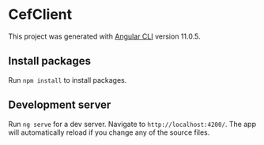 # CefClient

This project was generated with [Angular CLI](https://github.com/angular/angular-cli) version 11.0.5.

## Install packages
Run `npm install` to install packages.

## Development server

Run `ng serve` for a dev server. Navigate to `http://localhost:4200/`. The app will automatically reload if you change any of the source files.
